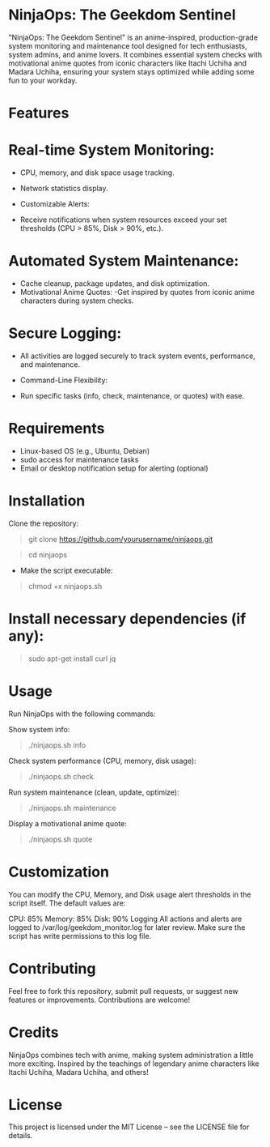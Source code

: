 # NinjaOps: The Geekdom Sentinel
"NinjaOps: The Geekdom Sentinel" is an anime-inspired, production-grade system monitoring and maintenance tool designed for tech enthusiasts, system admins, and anime lovers. It combines essential system checks with motivational anime quotes from iconic characters like Itachi Uchiha and Madara Uchiha, ensuring your system stays optimized while adding some fun to your workday.

# Features
# Real-time System Monitoring:

- CPU, memory, and disk space usage tracking.
- Network statistics display.
- Customizable Alerts:

- Receive notifications when system resources exceed your set thresholds (CPU > 85%, Disk > 90%, etc.).

# Automated System Maintenance:

- Cache cleanup, package updates, and disk optimization.
- Motivational Anime Quotes:
-Get inspired by quotes from iconic anime characters during system checks.

# Secure Logging:

- All activities are logged securely to track system events, performance, and maintenance.
- Command-Line Flexibility:

- Run specific tasks (info, check, maintenance, or quotes) with ease.

# Requirements

- Linux-based OS (e.g., Ubuntu, Debian)
- sudo access for maintenance tasks
- Email or desktop notification setup for alerting (optional)

# Installation
Clone the repository:

> git clone https://github.com/yourusername/ninjaops.git

> cd ninjaops

- Make the script executable:

> chmod +x ninjaops.sh

# Install necessary dependencies (if any):

> sudo apt-get install curl jq

# Usage

Run NinjaOps with the following commands:

Show system info:

> ./ninjaops.sh info

Check system performance (CPU, memory, disk usage):


>./ninjaops.sh check

Run system maintenance (clean, update, optimize):

> ./ninjaops.sh maintenance

Display a motivational anime quote:

> ./ninjaops.sh quote

# Customization

You can modify the CPU, Memory, and Disk usage alert thresholds in the script itself. The default values are:

CPU: 85%
Memory: 85%
Disk: 90%
Logging
All actions and alerts are logged to /var/log/geekdom_monitor.log for later review. Make sure the script has write permissions to this log file.

# Contributing

Feel free to fork this repository, submit pull requests, or suggest new features or improvements. Contributions are welcome!

# Credits

NinjaOps combines tech with anime, making system administration a little more exciting. Inspired by the teachings of legendary anime characters like Itachi Uchiha, Madara Uchiha, and others!

# License
This project is licensed under the MIT License – see the LICENSE file for details.




